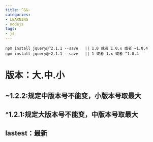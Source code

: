 ```yaml
---
title: ^&&~
categories: 
- LEARNING
- nodejs
tags:
- js
---
```



```
npm install jquery@^2.1.1 --save   || 1.0 或者 1.0.x 或者 ~1.0.4
npm install jquery@~2.1.1 --save   || 1 或者 1.x 或者 ^1.0.4
```
# 版本：大.中.小

## ~1.2.2:规定中版本号不能变，小版本号取最大
## ^1.2.1:规定大版本号不能变，中版本号取最大
## lastest：最新